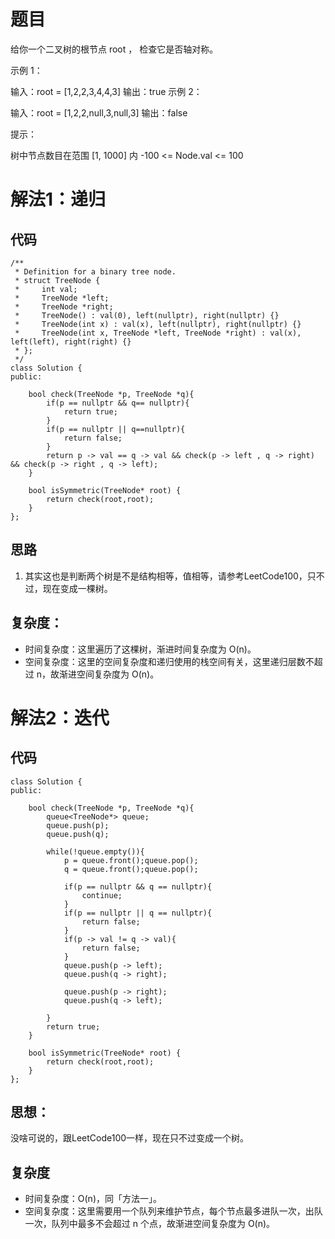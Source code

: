 # 题目
给你一个二叉树的根节点 root ， 检查它是否轴对称。

 

示例 1：


输入：root = [1,2,2,3,4,4,3]
输出：true
示例 2：


输入：root = [1,2,2,null,3,null,3]
输出：false
 

提示：

树中节点数目在范围 [1, 1000] 内
-100 <= Node.val <= 100

# 解法1：递归
## 代码
```
/**
 * Definition for a binary tree node.
 * struct TreeNode {
 *     int val;
 *     TreeNode *left;
 *     TreeNode *right;
 *     TreeNode() : val(0), left(nullptr), right(nullptr) {}
 *     TreeNode(int x) : val(x), left(nullptr), right(nullptr) {}
 *     TreeNode(int x, TreeNode *left, TreeNode *right) : val(x), left(left), right(right) {}
 * };
 */
class Solution {
public:

    bool check(TreeNode *p, TreeNode *q){
        if(p == nullptr && q== nullptr){
            return true;
        }
        if(p == nullptr || q==nullptr){
            return false;
        }
        return p -> val == q -> val && check(p -> left , q -> right) && check(p -> right , q -> left);
    }

    bool isSymmetric(TreeNode* root) {
        return check(root,root);
    }
};
```
## 思路
1. 其实这也是判断两个树是不是结构相等，值相等，请参考LeetCode100，只不过，现在变成一棵树。

## 复杂度：
- 时间复杂度：这里遍历了这棵树，渐进时间复杂度为 O(n)。
- 空间复杂度：这里的空间复杂度和递归使用的栈空间有关，这里递归层数不超过 n，故渐进空间复杂度为 O(n)。

# 解法2：迭代
## 代码
```
class Solution {
public:

    bool check(TreeNode *p, TreeNode *q){
        queue<TreeNode*> queue;
        queue.push(p);
        queue.push(q);

        while(!queue.empty()){
            p = queue.front();queue.pop();
            q = queue.front();queue.pop();
            
            if(p == nullptr && q == nullptr){
                continue;
            }
            if(p == nullptr || q == nullptr){
                return false;
            }
            if(p -> val != q -> val){
                return false;
            }
            queue.push(p -> left);
            queue.push(q -> right);

            queue.push(p -> right);
            queue.push(q -> left);

        }
        return true;
    }

    bool isSymmetric(TreeNode* root) {
        return check(root,root);
    }
};
```
## 思想：
没啥可说的，跟LeetCode100一样，现在只不过变成一个树。
## 复杂度
- 时间复杂度：O(n)，同「方法一」。
- 空间复杂度：这里需要用一个队列来维护节点，每个节点最多进队一次，出队一次，队列中最多不会超过 n 个点，故渐进空间复杂度为 O(n)。
